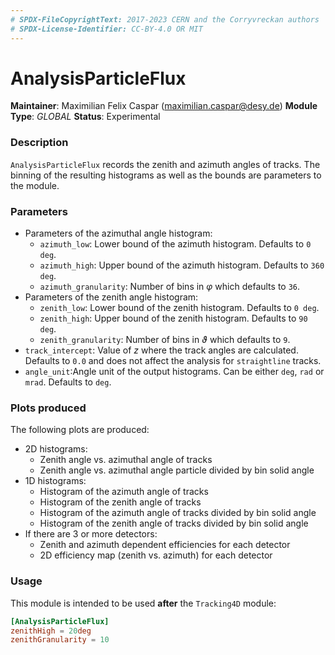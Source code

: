 ```yaml
---
# SPDX-FileCopyrightText: 2017-2023 CERN and the Corryvreckan authors
# SPDX-License-Identifier: CC-BY-4.0 OR MIT
---
```

# AnalysisParticleFlux
**Maintainer**: Maximilian Felix Caspar (<maximilian.caspar@desy.de>)
**Module Type**: *GLOBAL*
**Status**: Experimental

### Description
`AnalysisParticleFlux` records the zenith and azimuth angles of tracks. The binning of the resulting histograms as well as the bounds are parameters to the module.

### Parameters
* Parameters of the azimuthal angle histogram:
    * `azimuth_low`: Lower bound of the azimuth histogram. Defaults to `0 deg`.
    *  `azimuth_high`: Upper bound of the azimuth histogram. Defaults to `360 deg`.
    * `azimuth_granularity`: Number of bins in $`\varphi`$ which defaults to `36`.
* Parameters of the zenith angle histogram:
    * `zenith_low`: Lower bound of the zenith histogram. Defaults to `0 deg`.
    *  `zenith_high`: Upper bound of the zenith histogram. Defaults to `90 deg`.
    * `zenith_granularity`: Number of bins in $`\vartheta`$ which defaults to `9`.
* `track_intercept`: Value of $`z`$ where the track angles are calculated. Defaults to `0.0` and does not affect the analysis for `straightline` tracks.
* `angle_unit`:Angle unit of the output histograms. Can be either `deg`, `rad` or `mrad`. Defaults to `deg`.

### Plots produced
The following plots are produced:

* 2D histograms:
    * Zenith angle vs. azimuthal angle of tracks
    * Zenith angle vs. azimuthal angle particle divided by bin solid angle
* 1D histograms:
    * Histogram of the azimuth angle of tracks
    * Histogram of the zenith angle of tracks
    * Histogram of the azimuth angle of tracks divided by bin solid angle
    * Histogram of the zenith angle of tracks divided by bin solid angle
* If there are 3 or more detectors:
    * Zenith and azimuth dependent efficiencies for each detector
    * 2D efficiency map (zenith vs. azimuth) for each detector

### Usage
This module is intended to be used **after** the `Tracking4D` module:
```toml
[AnalysisParticleFlux]
zenithHigh = 20deg
zenithGranularity = 10
```